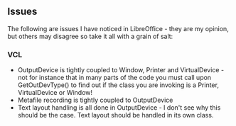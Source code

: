 ## Issues

The following are issues I have noticed in LibreOffice - they are my opinion, but others may disagree so take it all with a grain of salt:

### VCL

* OutputDevice is tightly coupled to Window, Printer and VirtualDevice - not for instance that in many parts of the code you must call upon GetOutDevType() to find out if the class you are invoking is a Printer, VirtualDevice or Window!
* Metafile recording is tightly coupled to OutputDevice
* Text layout handling is all done in OutputDevice - I don't see why this should be the case. Text layout should be handled in its own class.
